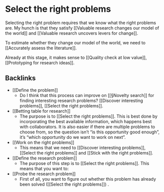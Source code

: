 # Select the right problems
Selecting the right problem requires that we know what the right problems are. My hunch is that they satisfy [[Valuable research changes our model of the world]] and [[Valuable research uncovers levers for change]].

To estimate whether they change our model of the world, we need to [[Accurately assess the literature]].

Already at this stage, it makes sense to [[Quality check at low value]], [[Prototyping for research ideas]].


## Backlinks
* [[Define the problem]]
	* Do I think that this process can improve on [[§Novelty search]] for finding interesting research problems? [[Discover interesting problems]], [[Select the right problems]].
* [[Betting table for research]]
	* The purpose is to [[Select the right problems]]. This is best done by incorporating the best available information, which happens best with collaborators. It is also easier if there are multiple problems to choose from, so the question isn’t “is this opportunity good enough”, it’s “which opportunity do we want to work on next”.
* [[Work on the right problems]]
	* This means that we need to [[Discover interesting problems]], [[Select the right problems]] and [[Stick with the right problems]].
* [[Define the research problem]]
	* The purpose of this step is to [[Select the right problems]]. This means that you want to:
* [[Probe the research problem]]
	* First of all, you want to figure out whether this problem has already been solved ([[Select the right problems]]) .

<!-- #service -->

<!-- {BearID:31488475-7FF6-4628-B33B-9EB2DA53333C-15756-0000130BEDFC5809} -->
